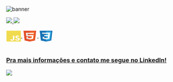 ![banner](https://github.com/HiagoMtz/HiagoMtz/assets/146388190/b280ab7b-002f-4b06-8ba5-6730ef1768f3)

 <div>
   <a href="https://github.com/HiagoMtz">
   <img height="180em" src="https://github-readme-stats.vercel.app/api?username=HiagoMtz&show_icons=true&theme=tokyonight&include_all_commits=true&count_private=true"/>
   <img height="180em" src="https://github-readme-stats.vercel.app/api/top-langs/?username=HiagoMtz&layout=compact&langs_count=6&theme=tokyonight"/>
</div>
    
<div style="display: inline_block"><br>
  <img align="center" alt="Js" height="30" width="40" src="https://raw.githubusercontent.com/devicons/devicon/master/icons/javascript/javascript-plain.svg">
  <img align="center" alt="HTML" height="30" width="40" src="https://raw.githubusercontent.com/devicons/devicon/master/icons/html5/html5-original.svg">
  <img align="center" alt="CSS" height="30" width="40" src="https://raw.githubusercontent.com/devicons/devicon/master/icons/css3/css3-original.svg">
</div>
 
<br>
 
### Pra mais informações e contato me segue no LinkedIn!
 
<div> 
  <a href="https://www.linkedin.com/in/hiagomartinez" target="_blank"><img src="https://img.shields.io/badge/-LinkedIn-%230077B5?style=for-the-badge&logo=linkedin&logoColor=white" target="_blank"></a>
</div>

